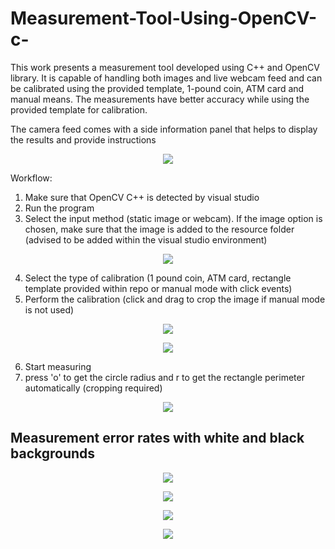 # Measurement-Tool-Using-OpenCV-c-
This work presents a measurement tool developed using C++ and OpenCV library. It is capable of handling both images and live webcam feed and can be calibrated using the provided template, 1-pound coin, ATM card and manual means.  The measurements have better accuracy while using the provided template for calibration.

The camera feed comes with a side information panel that helps to display the results and provide instructions

<p align="center">
  <img src="https://github.com/ShanMallinathan/Measurement-Tool-OpenCV/assets/115928550/e7edb1f5-f0eb-48a3-aa5d-07b244211266">
</p>

Workflow:

1. Make sure that OpenCV C++ is detected by visual studio
2. Run the program
3. Select the input method (static image or webcam). If the image option is chosen, make sure that the image is added to the resource folder (advised to be added within the visual studio environment)

<p align="center">
  <img src="https://github.com/ShanMallinathan/Measurement-Tool-OpenCV/assets/115928550/b54c1113-b362-4a8c-9b19-fdc40224e6f6">
</p>
    
   
4. Select the type of calibration (1 pound coin, ATM card, rectangle template provided within repo or manual mode with click events)
5. Perform the calibration (click and drag to crop the image if manual mode is not used)

 <p align="center">
  <img src="https://github.com/ShanMallinathan/Measurement-Tool-OpenCV/assets/115928550/fa93d9ea-d86d-47c5-9b35-8055a0e1f559">
</p>
<p align="center">
  <img src="https://github.com/ShanMallinathan/Measurement-Tool-OpenCV/assets/115928550/4d7fb996-1452-4093-8d0e-4f28d71aca61">
</p>
  
6. Start measuring
7. press 'o' to get the circle radius and r to get the rectangle perimeter automatically (cropping required)

<p align="center">
  <img src="https://github.com/ShanMallinathan/Measurement-Tool-OpenCV/assets/115928550/b6fa0b27-466e-466e-81a0-279fc823c647">
</p>

<h2>Measurement error rates with white and black backgrounds</h2>

<p align="center">
  <img src="https://github.com/ShanMallinathan/Measurement-Tool-OpenCV/assets/115928550/63349697-bf86-47ca-ae4c-eb8b10f2137d">
</p>

<p align="center">
  <img src="https://github.com/ShanMallinathan/Measurement-Tool-OpenCV/assets/115928550/e18a9087-e4b0-4c16-a759-43d41e462c83">
</p>

<p align="center">
  <img src="https://github.com/ShanMallinathan/Measurement-Tool-OpenCV/assets/115928550/c87842df-548a-43b6-a6be-fec271c73666">
</p>

<p align="center">
  <img src="https://github.com/ShanMallinathan/Measurement-Tool-OpenCV/assets/115928550/51dfe303-2c65-4a1a-924a-023764debb77">
</p>
